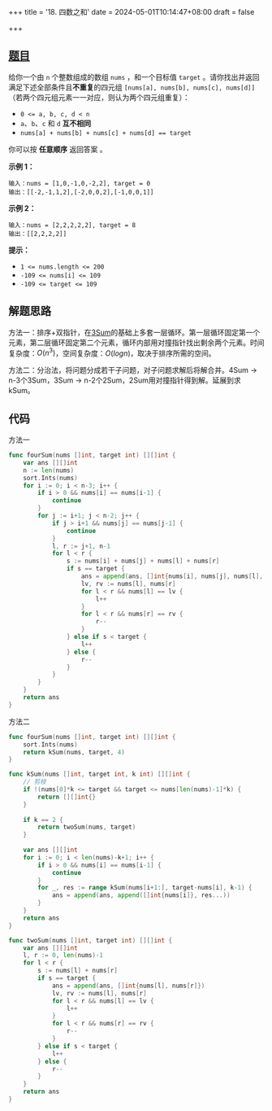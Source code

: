+++
title = '18. 四数之和'
date = 2024-05-01T10:14:47+08:00
draft = false

+++

## [题目](https://leetcode.cn/problems/4sum/)

给你一个由 `n` 个整数组成的数组 `nums` ，和一个目标值 `target` 。请你找出并返回满足下述全部条件且**不重复**的四元组 `[nums[a], nums[b], nums[c], nums[d]]` （若两个四元组元素一一对应，则认为两个四元组重复）：

- `0 <= a, b, c, d < n`
- `a`、`b`、`c` 和 `d` **互不相同**
- `nums[a] + nums[b] + nums[c] + nums[d] == target`

你可以按 **任意顺序** 返回答案 。

**示例 1：**

```
输入：nums = [1,0,-1,0,-2,2], target = 0
输出：[[-2,-1,1,2],[-2,0,0,2],[-1,0,0,1]]
```

**示例 2：**

```
输入：nums = [2,2,2,2,2], target = 8
输出：[[2,2,2,2]] 
```

**提示：**

- `1 <= nums.length <= 200`
- `-109 <= nums[i] <= 109`
- `-109 <= target <= 109`

## 解题思路

方法一：排序+双指针，在[3Sum](/leetcode-problems/3sum)的基础上多套一层循环。第一层循环固定第一个元素，第二层循环固定第二个元素，循环内部用对撞指针找出剩余两个元素。时间复杂度：$O(n^3)$，空间复杂度：$O(logn)$，取决于排序所需的空间。

方法二：分治法，将问题分成若干子问题，对子问题求解后将解合并。4Sum -> n-3个3Sum，3Sum -> n-2个2Sum，2Sum用对撞指针得到解。延展到求kSum。

## 代码

方法一

```go
func fourSum(nums []int, target int) [][]int {
    var ans [][]int
    n := len(nums)
    sort.Ints(nums)
    for i := 0; i < n-3; i++ {
        if i > 0 && nums[i] == nums[i-1] {
            continue
        }
        for j := i+1; j < n-2; j++ {
            if j > i+1 && nums[j] == nums[j-1] {
                continue
            }
            l, r := j+1, n-1
            for l < r {
                s := nums[i] + nums[j] + nums[l] + nums[r]
                if s == target {
                    ans = append(ans, []int{nums[i], nums[j], nums[l], nums[r]})
                    lv, rv := nums[l], nums[r]
                    for l < r && nums[l] == lv {
                        l++
                    }
                    for l < r && nums[r] == rv {
                        r--
                    }
                } else if s < target {
                    l++
                } else {
                    r--
                }
            }
        }
    }
    return ans
}
```

方法二

```go
func fourSum(nums []int, target int) [][]int {
    sort.Ints(nums)
    return kSum(nums, target, 4)
}

func kSum(nums []int, target int, k int) [][]int {
    // 剪枝
    if !(nums[0]*k <= target && target <= nums[len(nums)-1]*k) {
        return [][]int{}
    }
    
    if k == 2 {
        return twoSum(nums, target)
    }
    
    var ans [][]int
    for i := 0; i < len(nums)-k+1; i++ {
        if i > 0 && nums[i] == nums[i-1] {
            continue
        }
        for _, res := range kSum(nums[i+1:], target-nums[i], k-1) {
            ans = append(ans, append([]int{nums[i]}, res...))
        }
    }
    return ans
}

func twoSum(nums []int, target int) [][]int {
    var ans [][]int
    l, r := 0, len(nums)-1
    for l < r {
        s := nums[l] + nums[r]
        if s == target {
            ans = append(ans, []int{nums[l], nums[r]})
            lv, rv := nums[l], nums[r]
            for l < r && nums[l] == lv {
                l++
            }
            for l < r && nums[r] == rv {
                r--
            }
        } else if s < target {
            l++
        } else {
            r--
        }
    }
    return ans
}
```

